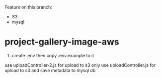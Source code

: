 Feature on this branch:
- S3
- mysql


# project-gallery-image-aws

1. create .env then copy .env.example to it

use uploadController-2.js for upload to s3 only
use uploadController.js for upload to s3 and save metadata to mysql db

